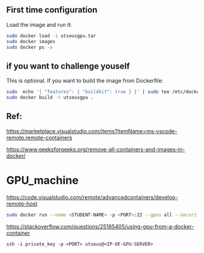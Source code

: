 
## First time configuration

Load the image and run it:
```bash
sudo docker load -i utseusgpu.tar
sudo docker images
sudo docker ps -a
```

## if you want to challenge youself

This is optional. If you want to build the image from Dockerfile:

```bash
sudo  echo '{ "features": { "buildkit": true } }' | sudo tee /etc/docker/daemon.json && sudo service docker restart
sudo docker build -t utseusgpu .
```

## Ref:

https://marketplace.visualstudio.com/items?itemName=ms-vscode-remote.remote-containers

https://www.geeksforgeeks.org/remove-all-containers-and-images-in-docker/


# GPU_machine


https://code.visualstudio.com/remote/advancedcontainers/develop-remote-host

```bash
sudo docker run --name <STUDENT-NAME> -p <PORT>:22 --gpus all --security-opt=seccomp:unconfined -d utseusgpu
```

https://stackoverflow.com/questions/25185405/using-gpu-from-a-docker-container


```
ssh -i private_key -p <PORT> utseus@<IP-OF-GPU-SERVER>
```